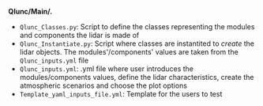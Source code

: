 **Qlunc/Main/.**
- `Qlunc_Classes.py`: Script to define the classes representing the modules and components the lidar is made of
- `Qlunc_Instantiate.py`: Script where classes are instantited to *create* the lidar objects. The modules'/components' values are taken from the `Qlunc_inputs.yml` file
- `Qlunc_inputs.yml`: .yml file where user introduces the modules/components values, define the lidar characteristics, create the atmospheric scenarios and choose the      plot options
- `Template_yaml_inputs_file.yml`: Template for the users to test

